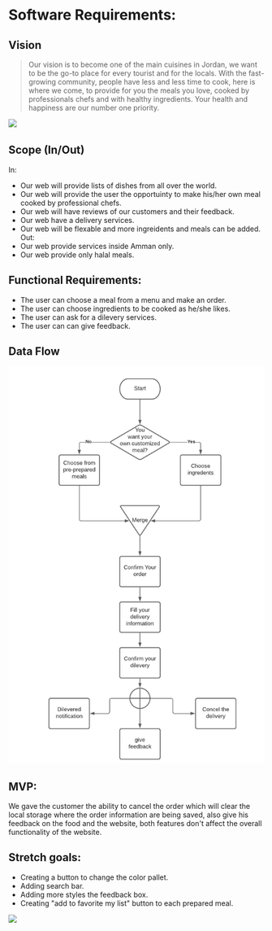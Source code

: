 # Software Requirements:
## Vision
> Our vision is to become one of the main cuisines in Jordan, we want to be the go-to place for every tourist and for the locals.
With the fast-growing community, people have less and less time to cook, here is where we come, to provide for you the meals you love, cooked by professionals chefs and with healthy ingredients. Your health and happiness are our number one priority.

![](https://wldsourcing.com/wp-content/uploads/2018/05/Our-Vision-1.jpg)

## Scope (In/Out)
In:
* Our web will provide lists of dishes from all over the world.
* Our web will provide the user the opportuinty to make his/her own meal cooked by professional chefs.
* Our web will have reviews of our customers and their feedback.
* Our web have a delivery services.
* Our web will be flexable and more ingreidents and meals can be added.
Out:
* Our web provide services inside Amman only.
* Our web provide only halal meals.

## Functional Requirements:
* The user can choose a meal from a menu and make an order.
* The user can choose ingredients to be cooked as he/she likes.
* The user can ask for a dilevery services. 
* The user can can give feedback.

## Data Flow
![](img/imagecropped.png)


## MVP: 
We gave the customer the ability to cancel the order which will clear the local storage where the order information are being saved, also give his feedback on the food and the website, both features don't affect the overall functionality of the website.

## Stretch goals: 
* Creating a button to change the color pallet.
* Adding search bar.
* Adding more styles the feedback box.
* Creating "add to favorite my list" button to each prepared meal.

![](https://www.ismckenzie.com/wp-content/uploads/2014/06/howtomotivatearrow.jpg)